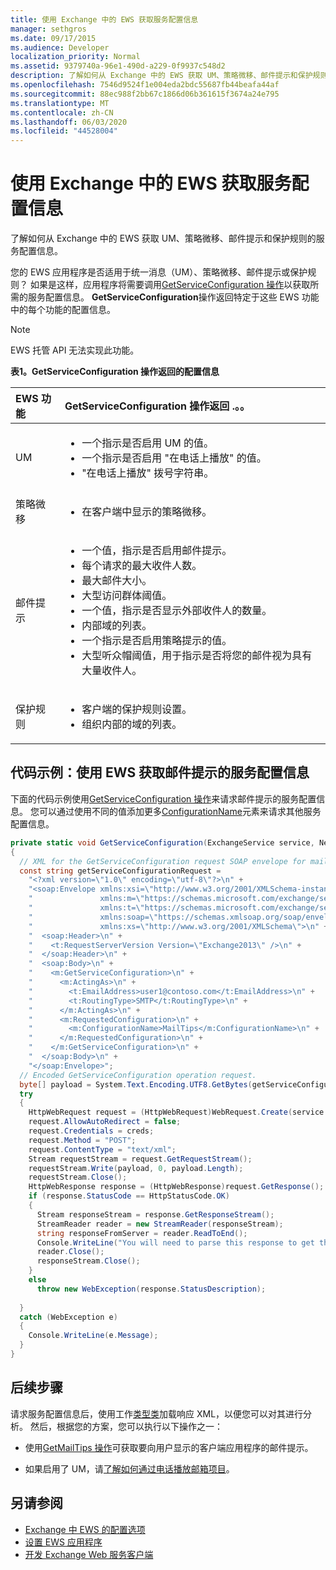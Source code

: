```yaml
---
title: 使用 Exchange 中的 EWS 获取服务配置信息
manager: sethgros
ms.date: 09/17/2015
ms.audience: Developer
localization_priority: Normal
ms.assetid: 9379740a-96e1-490d-a229-0f9937c548d2
description: 了解如何从 Exchange 中的 EWS 获取 UM、策略微移、邮件提示和保护规则的服务配置信息。
ms.openlocfilehash: 7546d9524f1e004eda2bdc55687fb44beafa44af
ms.sourcegitcommit: 88ec988f2bb67c1866d06b361615f3674a24e795
ms.translationtype: MT
ms.contentlocale: zh-CN
ms.lasthandoff: 06/03/2020
ms.locfileid: "44528004"
---
```

# <a name="get-service-configuration-information-by-using-ews-in-exchange"></a>使用 Exchange 中的 EWS 获取服务配置信息

了解如何从 Exchange 中的 EWS 获取 UM、策略微移、邮件提示和保护规则的服务配置信息。
  
您的 EWS 应用程序是否适用于统一消息（UM）、策略微移、邮件提示或保护规则？ 如果是这样，应用程序将需要调用[GetServiceConfiguration 操作](https://msdn.microsoft.com/library/070cbfe5-325a-4955-8e4a-8230ea0459a7%28Office.15%29.aspx)以获取所需的服务配置信息。 **GetServiceConfiguration**操作返回特定于这些 EWS 功能中的每个功能的配置信息。 
  
> [!NOTE]
> EWS 托管 API 无法实现此功能。 
  
**表1。GetServiceConfiguration 操作返回的配置信息**

|EWS 功能|GetServiceConfiguration 操作返回 .。。|
|:-----|:-----|
|UM  <br/> | <ul><li>一个指示是否启用 UM 的值。</li><li>一个指示是否启用 "在电话上播放" 的值。</li><li>"在电话上播放" 拨号字符串。</li></ul> |
|策略微移  <br/> | <ul><li>在客户端中显示的策略微移。</li></ul> |
|邮件提示  <br/> | <ul><li>一个值，指示是否启用邮件提示。</li><li>每个请求的最大收件人数。</li><li>最大邮件大小。</li><li>大型访问群体阈值。</li><li>一个值，指示是否显示外部收件人的数量。</li><li>内部域的列表。</li><li>一个指示是否启用策略提示的值。</li><li>大型听众帽阈值，用于指示是否将您的邮件视为具有大量收件人。  </li></ul>|
|保护规则  <br/> | <ul><li>客户端的保护规则设置。</li><li>组织内部的域的列表。  </li></ul> |
   
## <a name="code-example-get-service-configuration-information-for-mail-tips-by-using-ews"></a>代码示例：使用 EWS 获取邮件提示的服务配置信息

下面的代码示例使用[GetServiceConfiguration 操作](https://msdn.microsoft.com/library/070cbfe5-325a-4955-8e4a-8230ea0459a7%28Office.15%29.aspx)来请求邮件提示的服务配置信息。 您可以通过使用不同的值添加更多[ConfigurationName](https://msdn.microsoft.com/library/3b524a2f-9c6b-4550-9f3d-f78d176b0f7b%28Office.15%29.aspx)元素来请求其他服务配置信息。 
  
```cs
private static void GetServiceConfiguration(ExchangeService service, NetworkCredential creds)
{ 
  // XML for the GetServiceConfiguration request SOAP envelope for mail tips configuration information.
  const string getServiceConfigurationRequest = 
    "<?xml version=\"1.0\" encoding=\"utf-8\"?>\n" +
    "<soap:Envelope xmlns:xsi=\"http://www.w3.org/2001/XMLSchema-instance\"\n" +
    "               xmlns:m=\"https://schemas.microsoft.com/exchange/services/2006/messages\"\n" +
    "               xmlns:t=\"https://schemas.microsoft.com/exchange/services/2006/types\" \n" +
    "               xmlns:soap=\"https://schemas.xmlsoap.org/soap/envelope/\"\n" +
    "               xmlns:xs=\"http://www.w3.org/2001/XMLSchema\">\n" +
    "  <soap:Header>\n" +
    "    <t:RequestServerVersion Version=\"Exchange2013\" />\n" +
    "  </soap:Header>\n" +
    "  <soap:Body>\n" +
    "    <m:GetServiceConfiguration>\n" +
    "      <m:ActingAs>\n" +
    "        <t:EmailAddress>user1@contoso.com</t:EmailAddress>\n" +
    "        <t:RoutingType>SMTP</t:RoutingType>\n" +
    "      </m:ActingAs>\n" +
    "      <m:RequestedConfiguration>\n" +
    "        <m:ConfigurationName>MailTips</m:ConfigurationName>\n" +
    "      </m:RequestedConfiguration>\n" +
    "    </m:GetServiceConfiguration>\n" +
    "  </soap:Body>\n" +
    "</soap:Envelope>";
  // Encoded GetServiceConfiguration operation request.
  byte[] payload = System.Text.Encoding.UTF8.GetBytes(getServiceConfigurationRequest);
  try
  {
    HttpWebRequest request = (HttpWebRequest)WebRequest.Create(service.Url);
    request.AllowAutoRedirect = false;
    request.Credentials = creds;
    request.Method = "POST";
    request.ContentType = "text/xml";
    Stream requestStream = request.GetRequestStream();
    requestStream.Write(payload, 0, payload.Length);
    requestStream.Close();
    HttpWebResponse response = (HttpWebResponse)request.GetResponse();
    if (response.StatusCode == HttpStatusCode.OK)
    {
      Stream responseStream = response.GetResponseStream();
      StreamReader reader = new StreamReader(responseStream);
      string responseFromServer = reader.ReadToEnd();
      Console.WriteLine("You will need to parse this response to get the configuration information:\n\n" + responseFromServer);
      reader.Close();
      responseStream.Close();
    }
    else
      throw new WebException(response.StatusDescription);
          
  }
  catch (WebException e)
  {
    Console.WriteLine(e.Message);
  }
}

```

## <a name="next-steps"></a>后续步骤

请求服务配置信息后，使用工作[类型类](https://msdn.microsoft.com/library/system.xml.xmldocument.aspx)加载响应 XML，以便您可以对其进行分析。 然后，根据您的方案，您可以执行以下操作之一： 
  
- 使用[GetMailTips 操作](https://msdn.microsoft.com/library/025483ec-a9f3-4735-8a95-d26e30ea7974%28Office.15%29.aspx)可获取要向用户显示的客户端应用程序的邮件提示。 
    
- 如果启用了 UM，请[了解如何通过电话播放邮箱项目](https://blogs.msdn.com/b/exchangedev/archive/2009/11/05/play-exchange-2010-mailbox-items-on-your-phone-by-using-the-ews-managed-api.aspx)。 
    
## <a name="see-also"></a>另请参阅

- [Exchange 中 EWS 的配置选项](configuration-options-for-ews-in-exchange.md)    
- [设置 EWS 应用程序](setting-up-your-ews-application.md)    
- [开发 Exchange Web 服务客户端](develop-web-service-clients-for-exchange.md)
    

